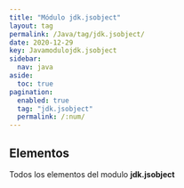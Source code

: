 ```yaml
---
title: "Módulo jdk.jsobject"
layout: tag
permalink: /Java/tag/jdk.jsobject/
date: 2020-12-29
key: Javamodulojdk.jsobject
sidebar: 
  nav: java
aside: 
  toc: true
pagination: 
  enabled: true
  tag: "jdk.jsobject"
  permalink: /:num/
---
```


<h2>Elementos</h2>
Todos los elementos del modulo <strong>jdk.jsobject</strong>
